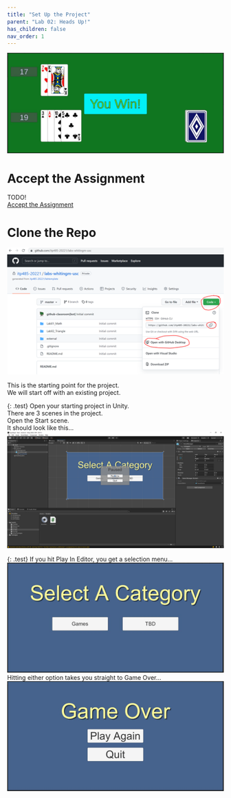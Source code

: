 ```yaml
---
title: "Set Up the Project"
parent: "Lab 02: Heads Up!"
has_children: false
nav_order: 1
---
```


![Heads Up!](images/lab01/done.jpg "Heads Up!")

# Accept the Assignment
TODO!\
[Accept the Assignment](https://classroom.github.com/a/-IFymsFi)

# Clone the Repo
![Clone The Repo](images/gitclone.png "Clone The Repo")

This is the starting point for the project.\
We will start off with an existing project.

{: .test}
Open your starting project in Unity.\
There are 3 scenes in the project.\
Open the Start scene.\
It should look like this...
![Starting Project](images/lab02/start.jpg "Starting Project")

{: .test}
If you hit Play In Editor, you get a selection menu...
![Select Menu](images/lab02/select.jpg "Select Menu")\
Hitting either option takes you straight to Game Over...
![Game Over](images/lab02/game_over.jpg "Game Over")

